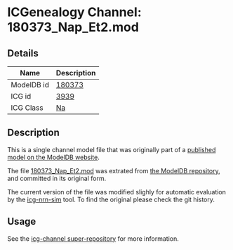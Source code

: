 # ICGenealogy Channel: 180373\_Nap\_Et2.mod

## Details

Name | Description
---- | -----------
ModelDB id | [180373](http://senselab.med.yale.edu/ModelDB/ShowModel.cshtml?model=180373)
ICG id | [3939](http://icg.neurotheory.ox.ac.uk/channels/2/3939)
ICG Class | [Na](http://icg.neurotheory.ox.ac.uk/channels/2)

## Description

This is a single channel model file that was originally part of a [published model on the ModelDB website](http://senselab.med.yale.edu/mModelDB/ShowModel.cshtml?model=180373).


The file [180373\_Nap\_Et2.mod](180373_Nap_Et2.mod) was extrated from [the ModelDB repository](http://senselab.med.yale.edu/ModelDB/ShowModel.cshtml?model=180373), and committed in its original form.

The current version of the file was modified slighly for automatic evaluation by the [icg-nrn-sim](https://github.com/icgenealogy/icg-nrn-sim) tool. To find the original please check the git history.


## Usage

See the [icg-channel super-repository](https://github.com/icgenealogy/icg-channels) for more information.